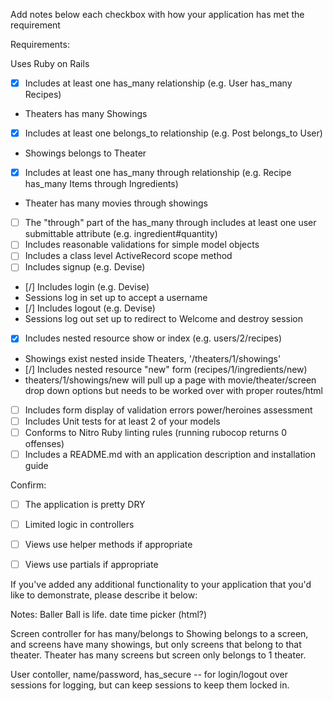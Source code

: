 Add notes below each checkbox with how your application has met the requirement

Requirements:

 Uses Ruby on Rails
- [x] Includes at least one has_many relationship (e.g. User has_many Recipes)
- Theaters has many Showings
- [x] Includes at least one belongs_to relationship (e.g. Post belongs_to User)
- Showings belongs to Theater
- [x] Includes at least one has_many through relationship (e.g. Recipe has_many
    Items through Ingredients)
- Theater has many movies through showings
- [ ] The "through" part of the has_many through includes at least one user
    submittable attribute (e.g. ingredient#quantity)
- [ ] Includes reasonable validations for simple model objects
- [ ] Includes a class level ActiveRecord scope method
- [ ] Includes signup (e.g. Devise)
- [/] Includes login (e.g. Devise)
- Sessions log in set up to accept a username
- [/] Includes logout (e.g. Devise)
- Sessions log out set up to redirect to Welcome and destroy session
- [x] Includes nested resource show or index (e.g. users/2/recipes)
- Showings exist nested inside Theaters, '/theaters/1/showings'
- [/] Includes nested resource "new" form (recipes/1/ingredients/new)
- theaters/1/showings/new will pull up a page with movie/theater/screen drop down options but needs to be worked over with proper routes/html
- [ ] Includes form display of validation errors
power/heroines assessment
- [ ] Includes Unit tests for at least 2 of your models
- [ ] Conforms to Nitro Ruby linting rules (running rubocop returns 0 offenses)
- [ ] Includes a README.md with an application description and installation guide

Confirm:

- [ ] The application is pretty DRY
- [ ] Limited logic in controllers
- [ ] Views use helper methods if appropriate
- [ ] Views use partials if appropriate


If you've added any additional functionality to your application that you'd like to demonstrate, please describe it below:


Notes:
Baller
Ball is life.
date time picker (html?)

Screen controller for has many/belongs to
Showing belongs to a screen, and screens have many showings, but only screens that belong to that theater. Theater has many screens but screen only belongs to 1 theater.

User contoller, name/password, has_secure -- for login/logout over sessions for logging, but can keep sessions to keep them locked in.
